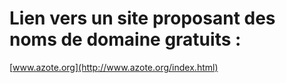 # Lien vers un site proposant des noms de domaine gratuits :

[www.azote.org](http://www.azote.org/index.html)
